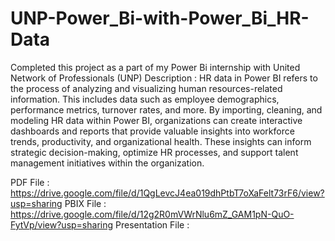 # UNP-Power_Bi-with-Power_Bi_HR-Data

Completed this project as a part of my Power Bi internship with United Network of Professionals (UNP)
Description : HR data in Power BI refers to the process of analyzing and visualizing human resources-related information. This includes data such as employee demographics, performance metrics, turnover rates, and more. By importing, cleaning, and modeling HR data within Power BI, organizations can create interactive dashboards and reports that provide valuable insights into workforce trends, productivity, and organizational health. These insights can inform strategic decision-making, optimize HR processes, and support talent management initiatives within the organization. 

PDF File : https://drive.google.com/file/d/1QgLevcJ4ea019dhPtbT7oXaFelt73rF6/view?usp=sharing
PBIX File : https://drive.google.com/file/d/12g2R0mVWrNlu6mZ_GAM1pN-QuO-FytVp/view?usp=sharing
Presentation File : 
